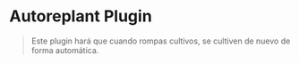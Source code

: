 # Autoreplant Plugin

> Este plugin hará que cuando rompas cultivos, se cultiven de nuevo de forma automática.
